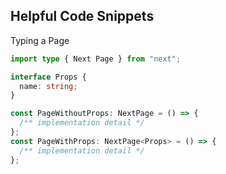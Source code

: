 ## Helpful Code Snippets

Typing a Page

```ts
import type { Next Page } from "next";

interface Props {
  name: string;
}

const PageWithoutProps: NextPage = () => {
  /** implementation detail */
};
const PageWithProps: NextPage<Props> = () => {
  /** implementation detail */
};
```
